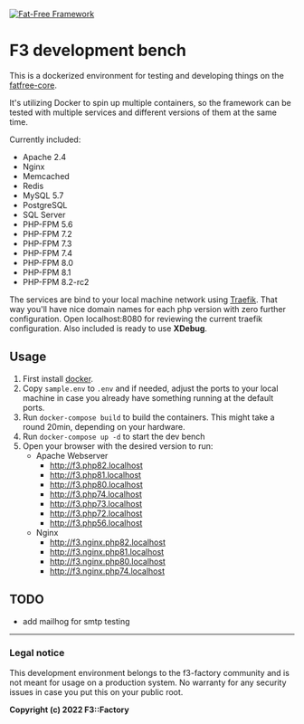 [![Fat-Free Framework](ui/images/logo.png)](http://fatfreeframework.com/)

# F3 development bench

This is a dockerized environment for testing and developing things on the [fatfree-core](https://github.com/bcosca/fatfree-core). 

It's utilizing Docker to spin up multiple containers, so the framework can be tested with multiple services and different versions of them at the same time.

Currently included:

- Apache 2.4
- Nginx
- Memcached
- Redis
- MySQL 5.7
- PostgreSQL
- SQL Server
- PHP-FPM 5.6
- PHP-FPM 7.2
- PHP-FPM 7.3
- PHP-FPM 7.4
- PHP-FPM 8.0
- PHP-FPM 8.1
- PHP-FPM 8.2-rc2

The services are bind to your local machine network using [Traefik](https://doc.traefik.io/traefik/). That way you'll have nice domain names for each php version with zero further configuration. 
Open localhost:8080 for reviewing the current traefik configuration.
Also included is ready to use **XDebug**.

## Usage

1. First install [docker](https://www.docker.com/products/docker-desktop).
2. Copy `sample.env` to `.env` and if needed, adjust the ports to your local machine in case you already have something running at the default ports.
3. Run `docker-compose build` to build the containers. This might take a round 20min, depending on your hardware.
4. Run `docker-compose up -d` to start the dev bench
5. Open your browser with the desired version to run:
   - Apache Webserver
     - http://f3.php82.localhost
     - http://f3.php81.localhost
     - http://f3.php80.localhost
     - http://f3.php74.localhost
     - http://f3.php73.localhost
     - http://f3.php72.localhost
     - http://f3.php56.localhost
   - Nginx
      - http://f3.nginx.php82.localhost
      - http://f3.nginx.php81.localhost
      - http://f3.nginx.php80.localhost
      - http://f3.nginx.php74.localhost


## TODO

- add mailhog for smtp testing

---

### Legal notice

This development environment belongs to the f3-factory community and is not meant for usage on a production system. No warranty for any security issues in case you put this on your public root.

**Copyright (c) 2022 F3::Factory**
